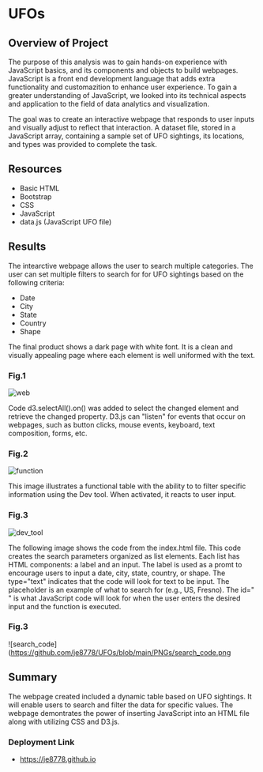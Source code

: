 # UFOs


## Overview of Project

The purpose of this analysis was to gain hands-on experience with JavaScript basics, and its components and objects to build webpages. JavaScript is a front end development language that adds extra functionality and customazition to enhance user experience. To gain a greater understanding of JavaScript, we looked into its technical aspects and application to the field of data analytics and visualization.

The goal was to create an interactive webpage that responds to user inputs and visually adjust to reflect that interaction. A dataset file, stored in a JavaScript array, containing a sample set of UFO sightings, its locations, and types was provided to complete the task.


## Resources

- Basic HTML
- Bootstrap
- CSS
- JavaScript
- data.js (JavaScript UFO file)


## Results

The intearctive webpage allows the user to search multiple categories. The user can set multiple filters to search for for UFO sightings based on the following criteria:

- Date
- City
- State
- Country
- Shape


The final product shows a dark page with white font. It is a clean and visually appealing page where each element is well uniformed with  the text.

### Fig.1
![web](https://github.com/je8778/UFOs/blob/main/PNGs/web_pic.png)


Code d3.selectAll().on() was added to select the changed element and retrieve the changed property. D3.js can "listen" for events that occur on webpages, such as
button clicks, mouse events, keyboard, text composition, forms, etc.

### Fig.2
![function](https://github.com/je8778/UFOs/blob/main/PNGs/function.png)


This image illustrates a functional table with the ability to to filter specific information using the Dev tool. When activated, it reacts to user input.

### Fig.3
![dev_tool](https://github.com/je8778/UFOs/blob/main/PNGs/dev_tool.png)


The following image shows the code from the index.html file. This code creates the search parameters organized as list elements. Each list has HTML components: a label and an input. The label is used as a promt to encourage users to input a date, city, state, country, or shape. The type="text" indicates that the code will look for text to be input. The placeholder is an example of what to search for (e.g., US, Fresno). The id=" " is what JavaScript code will look for when the user enters the desired input and the function is executed.

### Fig.3
![search_code](https://github.com/je8778/UFOs/blob/main/PNGs/search_code.png



## Summary

The webpage created included a dynamic table based on UFO sightings. It will enable users to search and filter the data for specific values. The webpage demontrates the power of inserting JavaScript into an HTML file along with utilizing CSS and D3.js. 


### Deployment Link

- https://je8778.github.io
